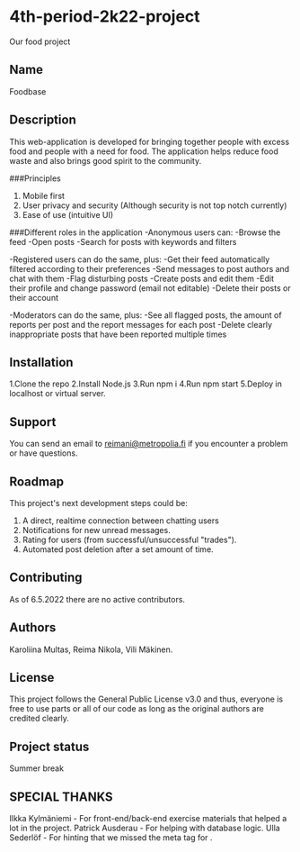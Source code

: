 # 4th-period-2k22-project

Our food project

## Name
Foodbase

## Description
This web-application is developed for bringing together people with
excess food and people with a need for food.
The application helps reduce food waste and also brings good spirit
to the community.

###Principles
1. Mobile first 
2. User privacy and security (Although security is not top notch currently)
3. Ease of use (intuitive UI)

###Different roles in the application
-Anonymous users can:
    -Browse the feed
    -Open posts
    -Search for posts with keywords and filters

-Registered users can do the same, plus:
    -Get their feed automatically filtered according to their preferences
    -Send messages to post authors and chat with them
    -Flag disturbing posts
    -Create posts and edit them
    -Edit their profile and change password (email not editable)
    -Delete their posts or their account

-Moderators can do the same, plus:
    -See all flagged posts, the amount of reports per post and the report messages for each post
    -Delete clearly inappropriate posts that have been reported multiple times

## Installation
1.Clone the repo
2.Install Node.js
3.Run npm i
4.Run npm start
5.Deploy in localhost or virtual server.

## Support
You can send an email to reimani@metropolia.fi if you encounter a problem or have questions.

## Roadmap
This project's next development steps could be:

1. A direct, realtime connection between chatting users
2. Notifications for new unread messages.
3. Rating for users (from successful/unsuccessful "trades").
4. Automated post deletion after a set amount of time.

## Contributing
As of 6.5.2022 there are no active contributors.

## Authors
Karoliina Multas,
Reima Nikola,
Vili Mäkinen.

## License
This project follows the General Public License v3.0 and thus,
everyone is free to use parts or all of our code as long as the
original authors are credited clearly.

## Project status
Summer break

## SPECIAL THANKS
Ilkka Kylmäniemi - For front-end/back-end exercise materials that helped a lot in the project.
Patrick Ausderau - For helping with database logic.
Ulla Sederlöf - For hinting that we missed the meta tag for .